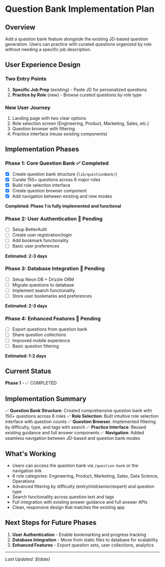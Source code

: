 # Question Bank Implementation Plan

## Overview
Add a question bank feature alongside the existing JD-based question generation. Users can practice with curated questions organized by role without needing a specific job description.

## User Experience Design

### Two Entry Points
1. **Specific Job Prep** (existing) - Paste JD for personalized questions
2. **Practice by Role** (new) - Browse curated questions by role type

### New User Journey
1. Landing page with two clear options
2. Role selection screen (Engineering, Product, Marketing, Sales, etc.)
3. Question browser with filtering
4. Practice interface (reuse existing components)

## Implementation Phases

### Phase 1: Core Question Bank ✅ Completed
- [x] Create question bank structure (`lib/questionBank/`)
- [x] Curate 150+ questions across 6 major roles
- [x] Build role selection interface
- [x] Create question browser component
- [x] Add navigation between existing and new modes

**Completed: Phase 1 is fully implemented and functional**

### Phase 2: User Authentication 🔄 Pending
- [ ] Setup BetterAuth
- [ ] Create user registration/login
- [ ] Add bookmark functionality
- [ ] Basic user preferences

**Estimated: 2-3 days**

### Phase 3: Database Integration 🔄 Pending
- [ ] Setup Neon DB + Drizzle ORM
- [ ] Migrate questions to database
- [ ] Implement search functionality
- [ ] Store user bookmarks and preferences

**Estimated: 2-3 days**

### Phase 4: Enhanced Features 🔄 Pending
- [ ] Export questions from question bank
- [ ] Share question collections
- [ ] Improved mobile experience
- [ ] Basic question filtering

**Estimated: 1-2 days**

## Current Status
**Phase 1** - ✅ COMPLETED

## Implementation Summary
✅ **Question Bank Structure**: Created comprehensive question bank with 150+ questions across 6 roles
✅ **Role Selection**: Built intuitive role selection interface with question counts
✅ **Question Browser**: Implemented filtering by difficulty, type, and tags with search
✅ **Practice Interface**: Reused existing guidance and full answer components
✅ **Navigation**: Added seamless navigation between JD-based and question bank modes

## What's Working
- Users can access the question bank via `/question-bank` or the navigation link
- 6 role categories: Engineering, Product, Marketing, Sales, Data Science, Operations
- Advanced filtering by difficulty (entry/mid/senior/expert) and question type
- Search functionality across question text and tags
- Full integration with existing answer guidance and full answer APIs
- Clean, responsive design that matches the existing app

## Next Steps for Future Phases
1. **User Authentication** - Enable bookmarking and progress tracking
2. **Database Integration** - Move from static files to database for scalability
3. **Enhanced Features** - Export question sets, user collections, analytics

---
*Last Updated: $(date)*